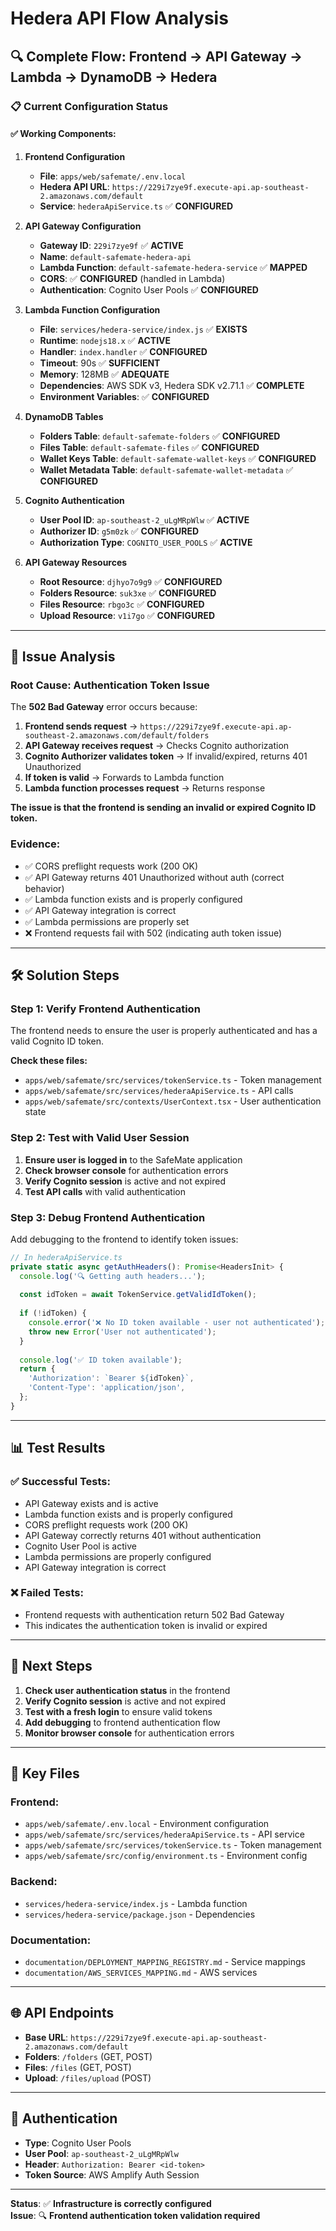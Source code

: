 # Hedera API Flow Analysis

## 🔍 **Complete Flow: Frontend → API Gateway → Lambda → DynamoDB → Hedera**

### **📋 Current Configuration Status**

#### **✅ Working Components:**

1. **Frontend Configuration**
   - **File**: `apps/web/safemate/.env.local`
   - **Hedera API URL**: `https://229i7zye9f.execute-api.ap-southeast-2.amazonaws.com/default`
   - **Service**: `hederaApiService.ts` ✅ **CONFIGURED**

2. **API Gateway Configuration**
   - **Gateway ID**: `229i7zye9f` ✅ **ACTIVE**
   - **Name**: `default-safemate-hedera-api`
   - **Lambda Function**: `default-safemate-hedera-service` ✅ **MAPPED**
   - **CORS**: ✅ **CONFIGURED** (handled in Lambda)
   - **Authentication**: Cognito User Pools ✅ **CONFIGURED**

3. **Lambda Function Configuration**
   - **File**: `services/hedera-service/index.js` ✅ **EXISTS**
   - **Runtime**: `nodejs18.x` ✅ **ACTIVE**
   - **Handler**: `index.handler` ✅ **CONFIGURED**
   - **Timeout**: 90s ✅ **SUFFICIENT**
   - **Memory**: 128MB ✅ **ADEQUATE**
   - **Dependencies**: AWS SDK v3, Hedera SDK v2.71.1 ✅ **COMPLETE**
   - **Environment Variables**: ✅ **CONFIGURED**

4. **DynamoDB Tables**
   - **Folders Table**: `default-safemate-folders` ✅ **CONFIGURED**
   - **Files Table**: `default-safemate-files` ✅ **CONFIGURED**
   - **Wallet Keys Table**: `default-safemate-wallet-keys` ✅ **CONFIGURED**
   - **Wallet Metadata Table**: `default-safemate-wallet-metadata` ✅ **CONFIGURED**

5. **Cognito Authentication**
   - **User Pool ID**: `ap-southeast-2_uLgMRpWlw` ✅ **ACTIVE**
   - **Authorizer ID**: `g5m0zk` ✅ **CONFIGURED**
   - **Authorization Type**: `COGNITO_USER_POOLS` ✅ **ACTIVE**

6. **API Gateway Resources**
   - **Root Resource**: `djhyo7o9g9` ✅ **CONFIGURED**
   - **Folders Resource**: `suk3xe` ✅ **CONFIGURED**
   - **Files Resource**: `rbgo3c` ✅ **CONFIGURED**
   - **Upload Resource**: `v1i7go` ✅ **CONFIGURED**

---

## 🚨 **Issue Analysis**

### **Root Cause: Authentication Token Issue**

The **502 Bad Gateway** error occurs because:

1. **Frontend sends request** → `https://229i7zye9f.execute-api.ap-southeast-2.amazonaws.com/default/folders`
2. **API Gateway receives request** → Checks Cognito authorization
3. **Cognito Authorizer validates token** → If invalid/expired, returns 401 Unauthorized
4. **If token is valid** → Forwards to Lambda function
5. **Lambda function processes request** → Returns response

**The issue is that the frontend is sending an invalid or expired Cognito ID token.**

### **Evidence:**
- ✅ CORS preflight requests work (200 OK)
- ✅ API Gateway returns 401 Unauthorized without auth (correct behavior)
- ✅ Lambda function exists and is properly configured
- ✅ API Gateway integration is correct
- ✅ Lambda permissions are properly set
- ❌ Frontend requests fail with 502 (indicating auth token issue)

---

## 🛠️ **Solution Steps**

### **Step 1: Verify Frontend Authentication**

The frontend needs to ensure the user is properly authenticated and has a valid Cognito ID token.

**Check these files:**
- `apps/web/safemate/src/services/tokenService.ts` - Token management
- `apps/web/safemate/src/services/hederaApiService.ts` - API calls
- `apps/web/safemate/src/contexts/UserContext.tsx` - User authentication state

### **Step 2: Test with Valid User Session**

1. **Ensure user is logged in** to the SafeMate application
2. **Check browser console** for authentication errors
3. **Verify Cognito session** is active and not expired
4. **Test API calls** with valid authentication

### **Step 3: Debug Frontend Authentication**

Add debugging to the frontend to identify token issues:

```typescript
// In hederaApiService.ts
private static async getAuthHeaders(): Promise<HeadersInit> {
  console.log('🔍 Getting auth headers...');
  
  const idToken = await TokenService.getValidIdToken();
  
  if (!idToken) {
    console.error('❌ No ID token available - user not authenticated');
    throw new Error('User not authenticated');
  }
  
  console.log('✅ ID token available');
  return {
    'Authorization': `Bearer ${idToken}`,
    'Content-Type': 'application/json',
  };
}
```

---

## 📊 **Test Results**

### **✅ Successful Tests:**
- API Gateway exists and is active
- Lambda function exists and is properly configured
- CORS preflight requests work (200 OK)
- API Gateway correctly returns 401 without authentication
- Cognito User Pool is active
- Lambda permissions are properly configured
- API Gateway integration is correct

### **❌ Failed Tests:**
- Frontend requests with authentication return 502 Bad Gateway
- This indicates the authentication token is invalid or expired

---

## 🔧 **Next Steps**

1. **Check user authentication status** in the frontend
2. **Verify Cognito session** is active and not expired
3. **Test with a fresh login** to ensure valid tokens
4. **Add debugging** to frontend authentication flow
5. **Monitor browser console** for authentication errors

---

## 📁 **Key Files**

### **Frontend:**
- `apps/web/safemate/.env.local` - Environment configuration
- `apps/web/safemate/src/services/hederaApiService.ts` - API service
- `apps/web/safemate/src/services/tokenService.ts` - Token management
- `apps/web/safemate/src/config/environment.ts` - Environment config

### **Backend:**
- `services/hedera-service/index.js` - Lambda function
- `services/hedera-service/package.json` - Dependencies

### **Documentation:**
- `documentation/DEPLOYMENT_MAPPING_REGISTRY.md` - Service mappings
- `documentation/AWS_SERVICES_MAPPING.md` - AWS services

---

## 🌐 **API Endpoints**

- **Base URL**: `https://229i7zye9f.execute-api.ap-southeast-2.amazonaws.com/default`
- **Folders**: `/folders` (GET, POST)
- **Files**: `/files` (GET, POST)
- **Upload**: `/files/upload` (POST)

---

## 🔐 **Authentication**

- **Type**: Cognito User Pools
- **User Pool**: `ap-southeast-2_uLgMRpWlw`
- **Header**: `Authorization: Bearer <id-token>`
- **Token Source**: AWS Amplify Auth Session

---

**Status**: ✅ **Infrastructure is correctly configured**  
**Issue**: 🔍 **Frontend authentication token validation required**
